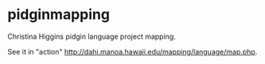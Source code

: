 # pidginmapping
Christina Higgins pidgin language project mapping.

See it in "action" http://dahi.manoa.hawaii.edu/mapping/language/map.php.
